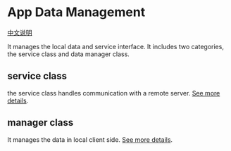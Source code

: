 # App Data Management

[中文说明](./README-CN.md)

It manages the local data and service interface. It includes two categories, the service class and data manager class.

## service class
the service class handles communication with a remote server. [See more details](./DataService/README.md).

## manager class
It manages the data in local client side. [See more details](./DataManager/README.md).
